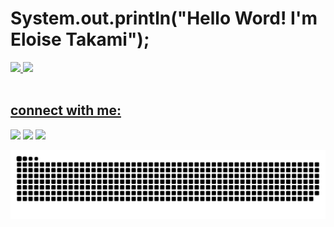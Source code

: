 <h1>System.out.println("Hello Word! I'm Eloise Takami");  </h1>
 <div>
  <a href="https://github.com/eloise-takami">
  <img height="180em" src="https://github-readme-stats.vercel.app/api?username=eloise-takami&show_icons=true&theme=dracula&include_all_commits=true&count_private=true"/>
  <img height="180em" src="https://github-readme-stats.vercel.app/api/top-langs/?username=eloise-takami&layout=compact&langs_count=16&theme=dracula"/>
</div>
<div style="display: inline_block"><br>
</div>


 <h2>connect with me:</h2>

<a href="https://instagram.com/eloisetakami" target="_blank"><img src="https://img.shields.io/badge/-Instagram-%23E4405F?style=for-the-badge&logo=instagram&logoColor=white" target="_blank"></a>
<a href = "mailto:elose.takami@gmail.com"><img src="https://img.shields.io/badge/-Gmail-%20399?style=for-the-badge&logo=gmail&logoColor=white" target="_blank"></a>
<a href="https://www.linkedin.com/in/eloisetakami" target="_blank"><img src="https://img.shields.io/badge/-LinkedIn-%230077B9?style=for-the-badge&logo=linkedin&logoColor=white" target="_blank"></a> 

![Snake animation](https://github.com/eloise-takami/eloise-takami/blob/output/github-contribution-grid-snake.svg)
 
</div>
